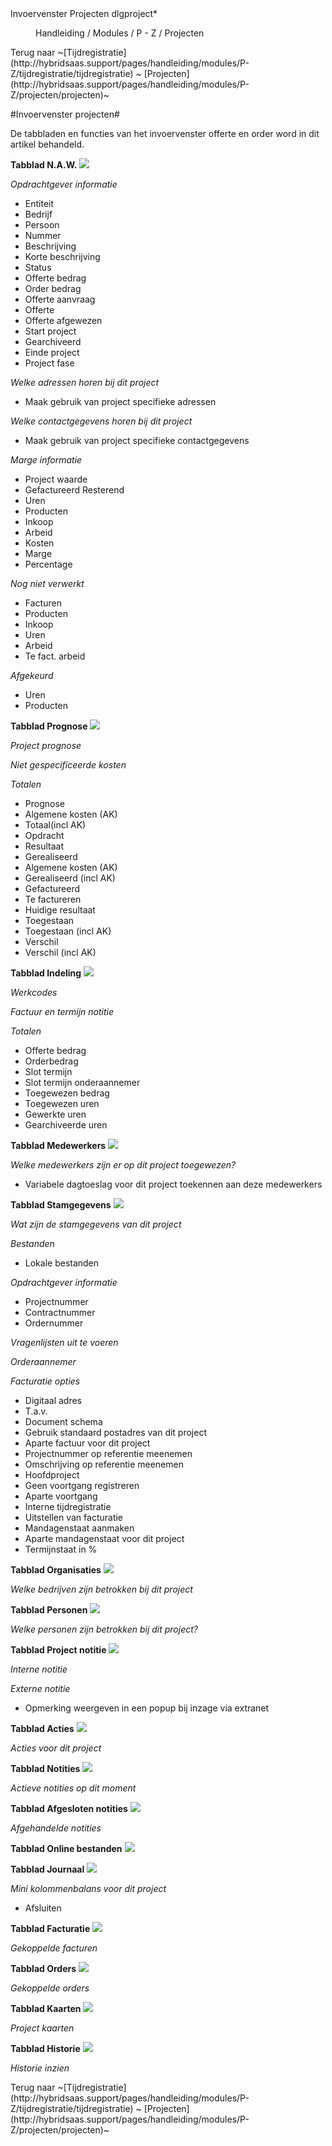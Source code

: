 <properties>
	<page>
		<title>Invoervenster Projecten</title>
		<description>Invoervenster Projecten</description>
		<context>dlgproject*</context>
	</page>
	<menu>
		<position>Handleiding / Modules / P - Z / Projecten</position>
		<title>Invoervenster Projecten</title>
	</menu>
</properties>
Terug naar ~[Tijdregistratie](http://hybridsaas.support/pages/handleiding/modules/P-Z/tijdregistratie/tijdregistratie) ~ [Projecten](http://hybridsaas.support/pages/handleiding/modules/P-Z/projecten/projecten)~

#Invoervenster projecten#

De tabbladen en functies van het invoervenster offerte en order word in dit artikel behandeld.

**Tabblad N.A.W.**
![](images/projecten-naw.jpg) 

*Opdrachtgever informatie*

- Entiteit
- Bedrijf
- Persoon
- Nummer
- Beschrijving
- Korte beschrijving
- Status
- Offerte bedrag
- Order bedrag
- Offerte aanvraag
- Offerte
- Offerte afgewezen
- Start project
- Gearchiveerd
- Einde project
- Project fase

*Welke adressen horen bij dit project*

- Maak gebruik van project specifieke adressen

*Welke contactgegevens horen bij dit project*

- Maak gebruik van project specifieke contactgegevens

*Marge informatie*

- Project waarde
- Gefactureerd Resterend
- Uren
- Producten
- Inkoop
- Arbeid
- Kosten
- Marge
- Percentage

*Nog niet verwerkt*

- Facturen
- Producten
- Inkoop
- Uren
- Arbeid
- Te fact. arbeid

*Afgekeurd*

- Uren
- Producten

**Tabblad Prognose**
![](images/projecten-prognose.jpg) 

*Project prognose*

*Niet gespecificeerde kosten*

*Totalen*

- Prognose
- Algemene kosten (AK)
- Totaal(incl AK)
- Opdracht
- Resultaat
- Gerealiseerd
- Algemene kosten (AK)
- Gerealiseerd (incl AK)
- Gefactureerd
- Te factureren
- Huidige resultaat
- Toegestaan
- Toegestaan (incl AK)
- Verschil
- Verschil (incl AK)

 **Tabblad Indeling**
![](images/projecten-indeling.jpg)

*Werkcodes*

*Factuur en termijn notitie*

*Totalen*

- Offerte bedrag
- Orderbedrag
- Slot termijn
- Slot termijn onderaannemer
- Toegewezen bedrag
- Toegewezen uren
- Gewerkte uren
- Gearchiveerde uren

**Tabblad Medewerkers**
![](images/projecten-medewerkers.jpg) 

*Welke medewerkers zijn er op dit project toegewezen?*

- Variabele dagtoeslag voor dit project toekennen aan deze medewerkers

**Tabblad Stamgegevens**
![](images/projecten-stamgegevens.jpg) 

*Wat zijn de stamgegevens van dit project*

*Bestanden*

- Lokale bestanden

*Opdrachtgever informatie*

- Projectnummer
- Contractnummer
- Ordernummer

*Vragenlijsten uit te voeren*

*Orderaannemer*

*Facturatie opties*

- Digitaal adres
- T.a.v.
- Document schema
- Gebruik standaard postadres van dit project
- Aparte factuur voor dit project
- Projectnummer op referentie meenemen
- Omschrijving op referentie meenemen
- Hoofdproject
- Geen voortgang registreren
- Aparte voortgang
- Interne tijdregistratie
- Uitstellen van facturatie
- Mandagenstaat aanmaken
- Aparte mandagenstaat voor dit project
- Termijnstaat in %

**Tabblad Organisaties**
![](images/projecten-organisaties.jpg) 

*Welke bedrijven zijn betrokken bij dit project*

**Tabblad Personen**
![](images/projecten-personen.jpg) 

*Welke personen zijn betrokken bij dit project?*

**Tabblad Project notitie**
![](images/projecten-projectnotitie.jpg) 

*Interne notitie*

*Externe notitie*

- Opmerking weergeven in een popup bij inzage via extranet

**Tabblad Acties**
![](images/projecten-acties.jpg)
 
*Acties voor dit project*

**Tabblad Notities**
![](images/projecten-notities.jpg) 

*Actieve notities op dit moment*

**Tabblad Afgesloten notities**
![](images/projecten-afgeslotennotities.jpg) 

*Afgehandelde notities*

**Tabblad Online bestanden**
![](images/projecten-onlinebestanden.jpg) 


**Tabblad Journaal**
![](images/projecten-journaal.jpg)

*Mini kolommenbalans voor dit project*

- Afsluiten

**Tabblad Facturatie**
![](images/projecten-facturatie.jpg) 

*Gekoppelde facturen*

**Tabblad Orders**
![](images/projecten-orders.jpg) 

*Gekoppelde orders*

**Tabblad Kaarten**
![](images/projecten-kaarten.jpg) 

*Project kaarten*

**Tabblad Historie**
![](images/projecten-historie.jpg)

*Historie inzien*

</properties>
Terug naar ~[Tijdregistratie](http://hybridsaas.support/pages/handleiding/modules/P-Z/tijdregistratie/tijdregistratie) ~ [Projecten](http://hybridsaas.support/pages/handleiding/modules/P-Z/projecten/projecten)~